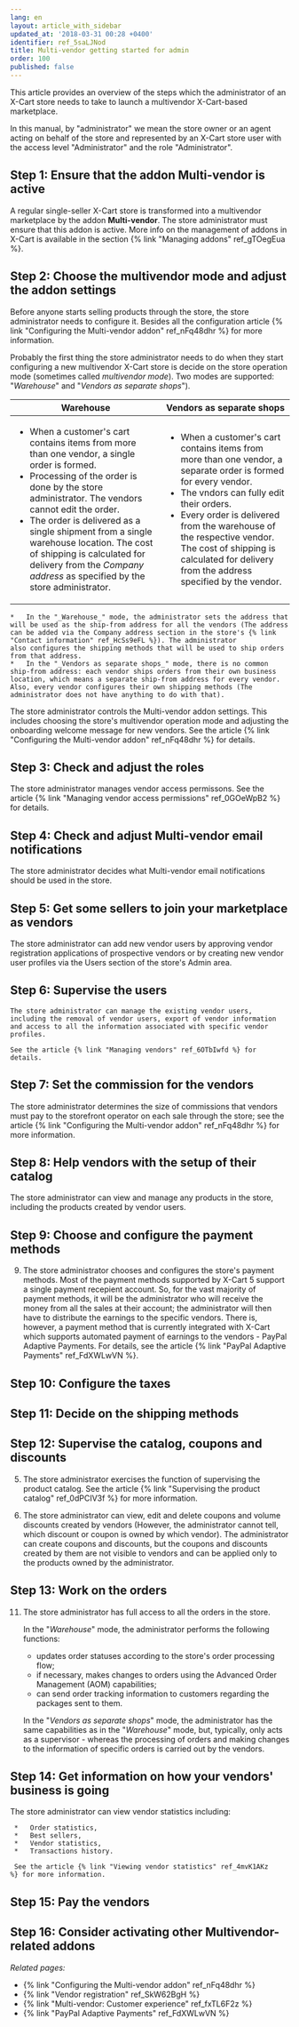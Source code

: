 ```yaml
---
lang: en
layout: article_with_sidebar
updated_at: '2018-03-31 00:28 +0400'
identifier: ref_5saLJNod
title: Multi-vendor getting started for admin
order: 100
published: false
---
```

This article provides an overview of the steps which the administrator of an X-Cart store needs to take to launch a multivendor X-Cart-based marketplace.

In this manual, by "administrator" we mean the store owner or an agent acting on behalf of the store and represented by an X-Cart store user with the access level "Administrator" and the role "Administrator".

## Step 1: Ensure that the addon Multi-vendor is active
A regular single-seller X-Cart store is transformed into a multivendor marketplace by the addon **Multi-vendor**. The store administrator must ensure that this addon is active. 
More info on the management of addons in X-Cart is available in the section {% link "Managing addons" ref_gTOegEua %}.

## Step 2: Choose the multivendor mode and adjust the addon settings
Before anyone starts selling products through the store, the store administrator needs to configure it. Besides all the configuration article {% link "Configuring the Multi-vendor addon" ref_nFq48dhr %} for more information.

Probably the first thing the store administrator needs to do when they start configuring a new multivendor X-Cart store is decide on the store operation mode (sometimes called _multivendor mode_). Two modes are supported:
"_Warehouse_" and "_Vendors as separate shops_"). 

   <table class="ui compact celled small padded table">
      <thead>
        <tr class="sortableHeader">
          <th class="confluenceTh sortableHeader" data-column="0">
            <div class="tablesorter-header-inner">Warehouse</div>
          </th>
          <th class="confluenceTh sortableHeader" data-column="1">
            <div class="tablesorter-header-inner">Vendors as separate shops</div>
          </th>
        </tr>
      </thead>
      <tbody>
        <tr>
          <td class="confluenceTd">
            <ul>
              <li>When a customer's cart contains items from more than one vendor, a single order is formed.</li>
              <li>Processing of the order is done by the store administrator. The vendors cannot edit the order.</li>
              <li>The order is delivered as a single shipment from a single warehouse location. The cost of shipping is calculated for delivery from the <em>Company address</em> as specified by the store administrator.</li>
            </ul>
          </td>
          <td class="confluenceTd" >
            <ul>
              <li>When a customer's cart contains items from more than one vendor, a separate order is formed for every vendor.</li>
              <li>The vndors can fully edit their orders.</li>
              <li>Every order is delivered from the warehouse of the respective vendor. The cost of shipping is calculated for delivery from the address specified by the vendor.</li>
            </ul>
          </td>
        </tr>
      </tbody>
    </table>


    *   In the "_Warehouse_" mode, the administrator sets the address that will be used as the ship-from address for all the vendors (The address can be added via the Company address section in the store's {% link "Contact information" ref_HcSs9eFL %}). The administrator also configures the shipping methods that will be used to ship orders from that address. 
    *   In the "_Vendors as separate shops_" mode, there is no common ship-from address: each vendor ships orders from their own business location, which means a separate ship-from address for every vendor. Also, every vendor configures their own shipping methods (The administrator does not have anything to do with that). 

The store administrator controls the Multi-vendor addon settings. This includes choosing the store's multivendor operation mode and adjusting the onboarding welcome message for new vendors. See the article {% link "Configuring the Multi-vendor addon" ref_nFq48dhr %} for details.

## Step 3: Check and adjust the roles
The store administrator manages vendor access permissons. See the article {% link "Managing vendor access permissions" ref_0GOeWpB2 %} for details.
    
## Step 4: Check and adjust Multi-vendor email notifications
The store administrator decides what Multi-vendor email notifications should be used in the store.

## Step 5: Get some sellers to join your marketplace as vendors
The store administrator can add new vendor users by approving vendor registration applications of prospective vendors or by creating new vendor user profiles via the Users section of the store's Admin area.

## Step 6: Supervise the users
    The store administrator can manage the existing vendor users, including the removal of vendor users, export of vendor information and access to all the information associated with specific vendor profiles.
    
    See the article {% link "Managing vendors" ref_6OTbIwfd %} for details.

## Step 7: Set the commission for the vendors
The store administrator determines the size of commissions that vendors must pay to the storefront operator on each sale through the store; see the article {% link "Configuring the Multi-vendor addon" ref_nFq48dhr %} for more information.

## Step 8: Help vendors with the setup of their catalog
The store administrator can view and manage any products in the store, including the products created by vendor users.
    
## Step 9: Choose and configure the payment methods
9.  The store administrator chooses and configures the store's payment methods. Most of the payment methods supported by X-Cart 5 support a single payment recepient account. So, for the vast majority of payment methods, it will be the administrator who will receive the money from all the sales at their account; the administrator will then have to distribute the earnings to the specific vendors. There is, however, a payment method that is currently integrated with X-Cart which supports automated payment of earnings to the vendors - PayPal Adaptive Payments. For details, see the article {% link "PayPal Adaptive Payments" ref_FdXWLwVN %}.

## Step 10: Configure the taxes

## Step 11: Decide on the shipping methods

## Step 12: Supervise the catalog, coupons and discounts
5.  The store administrator exercises the function of supervising the product catalog.
      See the article {% link "Supervising the product catalog" ref_0dPCIV3f %} for more information.

7.  The store administrator can view, edit and delete coupons and volume discounts created by vendors (However, the administrator cannot tell, which discount or coupon is owned by which vendor). The administrator can create coupons and discounts, but the coupons and discounts created by them are not visible to vendors and can be applied only to the products owned by the administrator.

## Step 13: Work on the orders
11.  The store administrator has full access to all the orders in the store. 

     In the "_Warehouse_" mode, the administrator performs the following functions:
     
     *   updates order statuses according to the store's order processing flow;
     *   if necessary, makes changes to orders using the Advanced Order Management (AOM) capabilities;
     *   can send order tracking information to customers regarding the packages sent to them.

     In the "_Vendors as separate shops_" mode, the administrator has the same capabilities as in the "_Warehouse_" mode, but, typically, only acts as a supervisor - whereas the processing of orders and making changes to the information of specific orders is carried out by the vendors.

## Step 14: Get information on how your vendors' business is going 
The store administrator can view vendor statistics including:

     *   Order statistics, 
     *   Best sellers,
     *   Vendor statistics,
     *   Transactions history.

     See the article {% link "Viewing vendor statistics" ref_4mvK1AKz %} for more information.

## Step 15: Pay the vendors

## Step 16: Consider activating other Multivendor-related addons

_Related pages:_

*   {% link "Configuring the Multi-vendor addon" ref_nFq48dhr %}
*   {% link "Vendor registration" ref_SkW62BgH %}
*   {% link "Multi-vendor: Customer experience" ref_fxTL6F2z %}
*   {% link "PayPal Adaptive Payments" ref_FdXWLwVN %}
